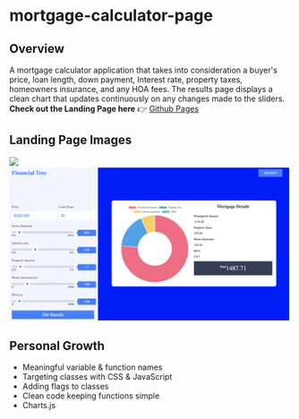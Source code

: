 # mortgage-calculator-page

## Overview
A mortgage calculator application that takes into consideration a buyer's price, loan length, down payment, Interest rate, property taxes, homeowners insurance, and any HOA fees. The results page displays a clean chart that updates continuously on any changes made to the sliders. 
**Check out the Landing Page here** :point_right: [Github Pages](https://halo8424.github.io/mortgage-calculator-page/)

## Landing Page Images
<img src="img/Screen Shot 2021-11-08 at 9.43.33 AM.png" width=500>
<img src="img/Screen Shot 2021-11-08 at 9.43.52 AM.png" width=500>

## Personal Growth
- Meaningful variable & function names
- Targeting classes with CSS & JavaScript
- Adding flags to classes
- Clean code keeping functions simple
- Charts.js